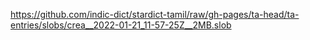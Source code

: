 https://github.com/indic-dict/stardict-tamil/raw/gh-pages/ta-head/ta-entries/slobs/crea__2022-01-21_11-57-25Z__2MB.slob  

